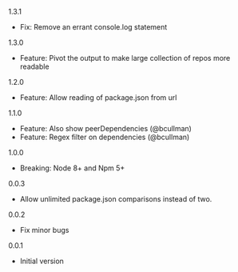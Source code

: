 1.3.1

* Fix: Remove an errant console.log statement

1.3.0

* Feature: Pivot the output to make large collection of repos more readable

1.2.0

* Feature: Allow reading of package.json from url

1.1.0

* Feature: Also show peerDependencies (@bcullman)
* Feature: Regex filter on dependencies (@bcullman)

1.0.0

* Breaking: Node 8+ and Npm 5+

0.0.3

* Allow unlimited package.json comparisons instead of two.

0.0.2

* Fix minor bugs

0.0.1

* Initial version
